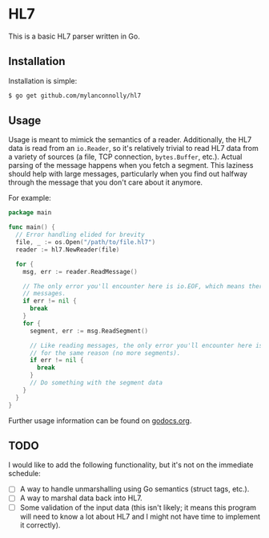 # HL7

This is a basic HL7 parser written in Go.

## Installation

Installation is simple:

```bash
$ go get github.com/mylanconnolly/hl7
```

## Usage

Usage is meant to mimick the semantics of a reader. Additionally, the HL7 data
is read from an `io.Reader`, so it's relatively trivial to read HL7 data from
a variety of sources (a file, TCP connection, `bytes.Buffer`, etc.). Actual
parsing of the message happens when you fetch a segment. This laziness should
help with large messages, particularly when you find out halfway through the
message that you don't care about it anymore.

For example:

```go
package main

func main() {
  // Error handling elided for brevity
  file, _ := os.Open("/path/to/file.hl7")
  reader := hl7.NewReader(file)

  for {
    msg, err := reader.ReadMessage()

    // The only error you'll encounter here is io.EOF, which means there are no
    // messages.
    if err != nil {
      break
    }
    for {
      segment, err := msg.ReadSegment()

      // Like reading messages, the only error you'll encounter here is io.EOF,
      // for the same reason (no more segments).
      if err != nil {
        break
      }
      // Do something with the segment data
    }
  }
}
```

Further usage information can be found on
[godocs.org](https://godoc.org/github.com/mylanconnolly/hl7).

## TODO

I would like to add the following functionality, but it's not on the immediate
schedule:

- [ ] A way to handle unmarshalling using Go semantics (struct tags, etc.).
- [ ] A way to marshal data back into HL7.
- [ ] Some validation of the input data (this isn't likely; it means this
      program will need to know a lot about HL7 and I might not have time to
      implement it correctly).
